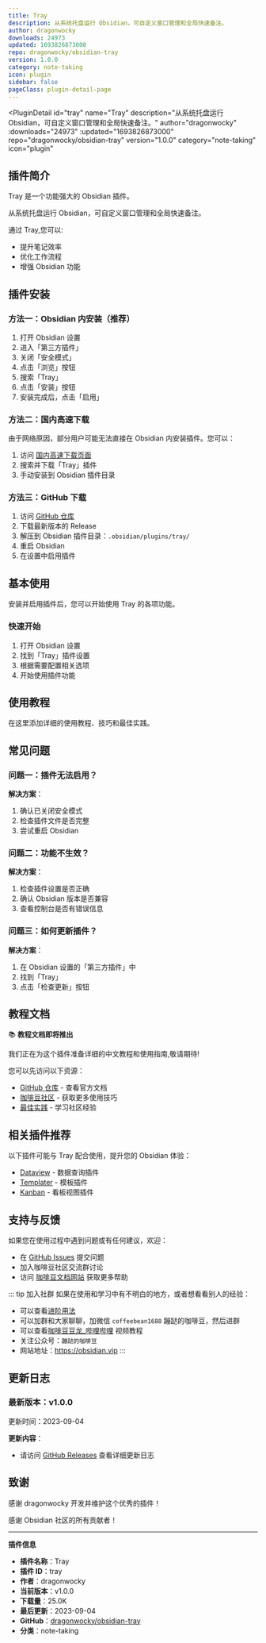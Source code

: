 ```yaml
---
title: Tray
description: 从系统托盘运行 Obsidian，可自定义窗口管理和全局快速备注。
author: dragonwocky
downloads: 24973
updated: 1693826873000
repo: dragonwocky/obsidian-tray
version: 1.0.0
category: note-taking
icon: plugin
sidebar: false
pageClass: plugin-detail-page
---
```


<PluginDetail
  id="tray"
  name="Tray"
  description="从系统托盘运行 Obsidian，可自定义窗口管理和全局快速备注。"
  author="dragonwocky"
  :downloads="24973"
  :updated="1693826873000"
  repo="dragonwocky/obsidian-tray"
  version="1.0.0"
  category="note-taking"
  icon="plugin"
>

<!-- AUTO_GENERATED_START -->
## 插件简介

Tray 是一个功能强大的 Obsidian 插件。

从系统托盘运行 Obsidian，可自定义窗口管理和全局快速备注。

通过 Tray,您可以:

- 提升笔记效率
- 优化工作流程
- 增强 Obsidian 功能

<!-- AUTO_GENERATED_END -->

<!-- AUTO_GENERATED_START -->
## 插件安装

### 方法一：Obsidian 内安装（推荐）

1. 打开 Obsidian 设置
2. 进入「第三方插件」
3. 关闭「安全模式」
4. 点击「浏览」按钮
5. 搜索「Tray」
6. 点击「安装」按钮
7. 安装完成后，点击「启用」

### 方法二：国内高速下载

由于网络原因，部分用户可能无法直接在 Obsidian 内安装插件。您可以：

1. 访问 [国内高速下载页面](/zh/documentation/obsidian-plugins-download.html)
2. 搜索并下载「Tray」插件
3. 手动安装到 Obsidian 插件目录

### 方法三：GitHub 下载

1. 访问 [GitHub 仓库](https://github.com/dragonwocky/obsidian-tray)
2. 下载最新版本的 Release
3. 解压到 Obsidian 插件目录：`.obsidian/plugins/tray/`
4. 重启 Obsidian
5. 在设置中启用插件

## 基本使用

安装并启用插件后，您可以开始使用 Tray 的各项功能。

### 快速开始

1. 打开 Obsidian 设置
2. 找到「Tray」插件设置
3. 根据需要配置相关选项
4. 开始使用插件功能

<!-- AUTO_GENERATED_END -->

<!-- CUSTOM_CONTENT_START:tutorial -->
## 使用教程

在这里添加详细的使用教程、技巧和最佳实践。

<!-- CUSTOM_CONTENT_END:tutorial -->

<!-- SHARED_CONTENT_START -->
## 常见问题

### 问题一：插件无法启用？

**解决方案**：
1. 确认已关闭安全模式
2. 检查插件文件是否完整
3. 尝试重启 Obsidian

### 问题二：功能不生效？

**解决方案**：
1. 检查插件设置是否正确
2. 确认 Obsidian 版本是否兼容
3. 查看控制台是否有错误信息

### 问题三：如何更新插件？

**解决方案**：
1. 在 Obsidian 设置的「第三方插件」中
2. 找到「Tray」
3. 点击「检查更新」按钮

## 教程文档

📚 **教程文档即将推出**

我们正在为这个插件准备详细的中文教程和使用指南,敬请期待!

您可以先访问以下资源：
- [GitHub 仓库](https://github.com/dragonwocky/obsidian-tray) - 查看官方文档
- [咖啡豆社区](/zh/bases/) - 获取更多使用技巧
- [最佳实践](/zh/best-practices/) - 学习社区经验

## 相关插件推荐

以下插件可能与 Tray 配合使用，提升您的 Obsidian 体验：

- [Dataview](/zh/plugins/dataview.html) - 数据查询插件
- [Templater](/zh/plugins/templater-obsidian.html) - 模板插件
- [Kanban](/zh/plugins/obsidian-kanban.html) - 看板视图插件

## 支持与反馈

如果您在使用过程中遇到问题或有任何建议，欢迎：

- 在 [GitHub Issues](https://github.com/dragonwocky/obsidian-tray/issues) 提交问题
- 加入咖啡豆社区交流群讨论
- 访问 [咖啡豆文档网站](https://obsidian.vip) 获取更多帮助

::: tip 加入社群
如果在使用和学习中有不明白的地方，或者想看看别人的经验：
- 可以查看[进阶用法](/zh/advanced)
- 可以加群和大家聊聊，加微信 `coffeebean1688` 蹦跶的咖啡豆，然后进群
- 可以查看[咖啡豆豆龙_哔哩哔哩](https://space.bilibili.com/618777356) 视频教程
- 关注公众号：`蹦跶的咖啡豆`
- 网站地址：https://obsidian.vip
:::
<!-- SHARED_CONTENT_END -->

<!-- AUTO_GENERATED_START -->
## 更新日志

### 最新版本：v1.0.0

更新时间：2023-09-04

**更新内容**：
- 请访问 [GitHub Releases](https://github.com/dragonwocky/obsidian-tray/releases) 查看详细更新日志

## 致谢

感谢 dragonwocky 开发并维护这个优秀的插件！

感谢 Obsidian 社区的所有贡献者！

---

**插件信息**
- **插件名称**：Tray
- **插件 ID**：tray
- **作者**：dragonwocky
- **当前版本**：v1.0.0
- **下载量**：25.0K
- **最后更新**：2023-09-04
- **GitHub**：[dragonwocky/obsidian-tray](https://github.com/dragonwocky/obsidian-tray)
- **分类**：note-taking
<!-- AUTO_GENERATED_END -->

</PluginDetail>

